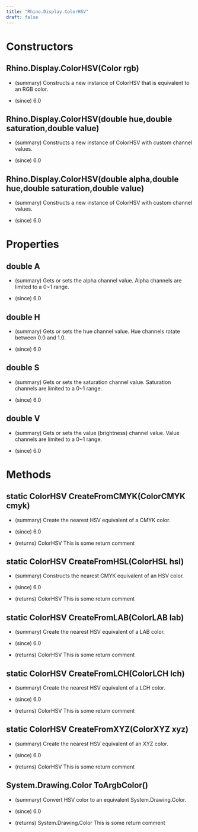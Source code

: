 ```yaml
---
title: "Rhino.Display.ColorHSV"
draft: false
---
```


# Constructors
## Rhino.Display.ColorHSV(Color rgb)
- (summary) 
     Constructs a new instance of ColorHSV that is equivalent to an RGB color.
     
- (since) 6.0
## Rhino.Display.ColorHSV(double hue,double saturation,double value)
- (summary) 
     Constructs a new instance of ColorHSV with custom channel values.
     
- (since) 6.0
## Rhino.Display.ColorHSV(double alpha,double hue,double saturation,double value)
- (summary) 
     Constructs a new instance of ColorHSV with custom channel values.
     
- (since) 6.0
# Properties
## double A
- (summary) 
     Gets or sets the alpha channel value. 
     Alpha channels are limited to a 0~1 range.
     
- (since) 6.0
## double H
- (summary) 
     Gets or sets the hue channel value. 
     Hue channels rotate between 0.0 and 1.0.
     
- (since) 6.0
## double S
- (summary) 
     Gets or sets the saturation channel value. 
     Saturation channels are limited to a 0~1 range.
     
- (since) 6.0
## double V
- (summary) 
     Gets or sets the value (brightness) channel value. 
     Value channels are limited to a 0~1 range.
     
- (since) 6.0
# Methods
## static ColorHSV CreateFromCMYK(ColorCMYK cmyk)
- (summary) 
     Create the nearest HSV equivalent of a CMYK color.
     
- (since) 6.0
- (returns) ColorHSV This is some return comment
## static ColorHSV CreateFromHSL(ColorHSL hsl)
- (summary) 
     Constructs the nearest CMYK equivalent of an HSV color.
     
- (since) 6.0
- (returns) ColorHSV This is some return comment
## static ColorHSV CreateFromLAB(ColorLAB lab)
- (summary) 
     Create the nearest HSV equivalent of a LAB color.
     
- (since) 6.0
- (returns) ColorHSV This is some return comment
## static ColorHSV CreateFromLCH(ColorLCH lch)
- (summary) 
     Create the nearest HSV equivalent of a LCH color.
     
- (since) 6.0
- (returns) ColorHSV This is some return comment
## static ColorHSV CreateFromXYZ(ColorXYZ xyz)
- (summary) 
     Create the nearest HSV equivalent of an XYZ color.
     
- (since) 6.0
- (returns) ColorHSV This is some return comment
## System.Drawing.Color ToArgbColor()
- (summary) 
     Convert HSV color to an equivalent System.Drawing.Color.
     
- (since) 6.0
- (returns) System.Drawing.Color This is some return comment
